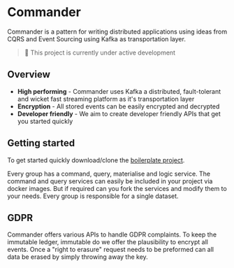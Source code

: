 # Commander

Commander is a pattern for writing distributed applications using ideas from CQRS and Event Sourcing using Kafka as transportation layer.

> 🚧 This project is currently under active development

## Overview
- **High performing** - Commander uses Kafka a distributed, fault-tolerant and wicket fast streaming platform as it's transportation layer
- **Encryption** - All stored events can be easily encrypted and decrypted
- **Developer friendly** - We aim to create developer friendly APIs that get you started quickly

## Getting started

To get started quickly download/clone the [boilerplate project](https://github.com/sysco-middleware/commander-boilerplate/wiki).

Every group has a command, query, materialise and logic service. The command and query services can easily be included in your project via docker images. But if required can you fork the services and modify them to your needs. Every group is responsible for a single dataset.

## GDPR

Commander offers various APIs to handle GDPR complaints. To keep the immutable ledger, immutable do we offer the plausibility to encrypt all events. Once a "right to erasure" request needs to be preformed can all data be erased by simply throwing away the key.
